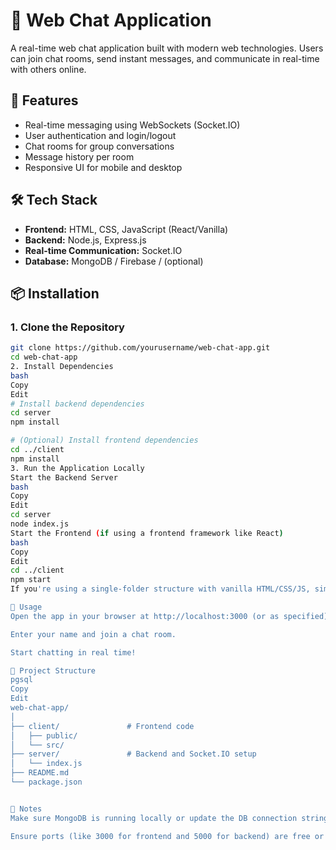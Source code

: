 # 💬 Web Chat Application

A real-time web chat application built with modern web technologies. Users can join chat rooms, send instant messages, and communicate in real-time with others online.

## 🚀 Features

- Real-time messaging using WebSockets (Socket.IO)
- User authentication and login/logout
- Chat rooms for group conversations
- Message history per room
- Responsive UI for mobile and desktop

## 🛠️ Tech Stack

- **Frontend:** HTML, CSS, JavaScript (React/Vanilla)
- **Backend:** Node.js, Express.js
- **Real-time Communication:** Socket.IO
- **Database:** MongoDB / Firebase / (optional)

## 📦 Installation

### 1. Clone the Repository

```bash
git clone https://github.com/yourusername/web-chat-app.git
cd web-chat-app
2. Install Dependencies
bash
Copy
Edit
# Install backend dependencies
cd server
npm install

# (Optional) Install frontend dependencies
cd ../client
npm install
3. Run the Application Locally
Start the Backend Server
bash
Copy
Edit
cd server
node index.js
Start the Frontend (if using a frontend framework like React)
bash
Copy
Edit
cd ../client
npm start
If you're using a single-folder structure with vanilla HTML/CSS/JS, simply open index.html in a browser.

🔗 Usage
Open the app in your browser at http://localhost:3000 (or as specified).

Enter your name and join a chat room.

Start chatting in real time!

📁 Project Structure
pgsql
Copy
Edit
web-chat-app/
│
├── client/               # Frontend code
│   ├── public/
│   └── src/
├── server/               # Backend and Socket.IO setup
│   └── index.js
├── README.md
└── package.json


📌 Notes
Make sure MongoDB is running locally or update the DB connection string.

Ensure ports (like 3000 for frontend and 5000 for backend) are free or update in config.
